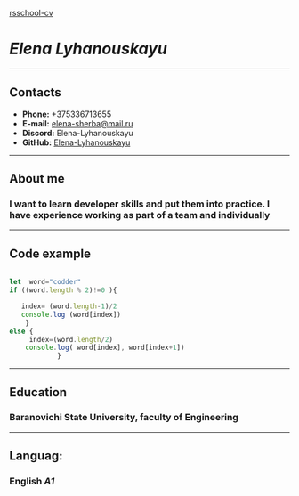 [rsschool-cv](https://elena-lyhanouskayu.github.io/rsschool-cv/)
# *Elena Lyhanouskayu* #
***
## **Contacts** ##
 + **Phone:** +375336713655
 + **E-mail:** elena-sherba@mail.ru
 + **Discord:** Elena-Lyhanouskayu
 + **GitHub:** [Elena-Lyhanouskayu](https://github.com/Elena-Lyhanouskayu)  

***
## **About me** ##
### I want to learn developer skills and put them into practice. I have experience working as part of a team and individually ###

***
## **Code example** ##
 ```javascript

let  word="codder"
 if ((word.length % 2)!=0 ){

    index= (word.length-1)/2
    console.log (word[index]) 
     }
 else {
      index=(word.length/2)
     console.log( word[index], word[index+1])
             }
  ```
***
##  **Education** ##
### Baranovichi State University,  faculty of Engineering ###

***
## **Languag:** ##
###  English  *A1* ### 
